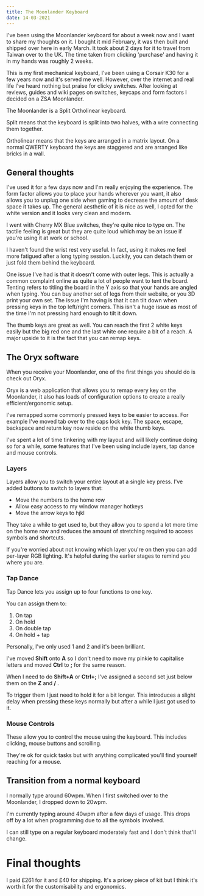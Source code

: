 ```yaml
---
title: The Moonlander Keyboard
date: 14-03-2021
---
```


I've been using the Moonlander keyboard for about a week now and I want to share my thoughts on it. I bought it mid February, it was then built and shipped over here in early March. It took about 2 days for it to travel from Taiwan over to the UK. The time taken from clicking 'purchase' and having it in my hands was roughly 2 weeks. 

This is my first mechanical keyboard, I've been using a Corsair K30 for a few years now and it's served me well. However, over the internet and real life I've heard nothing but praise for clicky switches. After looking at reviews, guides and wiki pages on switches, keycaps and form factors I decided on a ZSA Moonlander.

The Moonlander is a Split Ortholinear keyboard. 

Split means that the keyboard is split into two halves, with a wire connecting them together.

Ortholinear means that the keys are arranged in a matrix layout. On a normal QWERTY keyboard the keys are staggered and are arranged like bricks in a wall.

## General thoughts

I've used it for a few days now and I'm really enjoying the experience. The form factor allows you to place your hands wherever you want, it also allows you to unplug one side when gaming to decrease the amount of desk space it takes up. The general aesthetic of it is nice as well, I opted for the white version and it looks very clean and modern.

I went with Cherry MX Blue switches, they're quite nice to type on. The tactile feeling is great but they are quite loud which may be an issue if you're using it at work or school. 

I haven't found the wrist rest very useful. In fact, using it makes me feel more fatigued after a long typing session. Luckily, you can detach them or just fold them behind the keyboard. 

One issue I've had is that it doesn't come with outer legs. This is actually a common complaint online as quite a lot of people want to tent the board. Tenting refers to titling the board in the Y axis so that your hands are angled when typing. You can buy another set of legs from their website, or you 3D print your own set. The issue I'm having is that it can tilt down when pressing keys in the top left/right corners. This isn't a huge issue as most of the time I'm not pressing hard enough to tilt it down.

The thumb keys are great as well. You can reach the first 2 white keys easily but the big red one and the last white one require a bit of a reach. A major upside to it is the fact that you can remap keys.

## The Oryx software

When you receive your Moonlander, one of the first things you should do is check out Oryx. 

Oryx is a web application that allows you to remap every key on the Moonlander, it also has loads of configuration options to create a really efficient/ergonomic setup. 

I've remapped some commonly pressed keys to be easier to access. For example I've moved tab over to the caps lock key. The space, escape, backspace and return key now reside on the white thumb keys.

I've spent a lot of time tinkering with my layout and will likely continue doing so for a while, some features that I've been using include layers, tap dance and mouse controls. 

### Layers

Layers allow you to switch your entire layout at a single key press. I've added buttons to switch to layers that:

- Move the numbers to the home row 
- Allow easy access to my window manager hotkeys
- Move the arrow keys to hjkl

They take a while to get used to, but they allow you to spend a lot more time on the home row and reduces the amount of stretching required to access symbols and shortcuts.

If you're worried about not knowing which layer you're on then you can add per-layer RGB lighting. It's helpful during the earlier stages to remind you where you are.

### Tap Dance

Tap Dance lets you assign up to four functions to one key. 

You can assign them to:

1. On tap
2. On hold
3. On double tap
4. On hold + tap

Personally, I've only used 1 and 2 and it's been brilliant.

I've moved **Shift** onto **A** so I don't need to move my pinkie to capitalise letters and moved **Ctrl** to **;** for the same reason.

When I need to do **Shift+A** or **Ctrl+;** I've assigned a second set just below them on the **Z** and **/** . 

To trigger them I just need to hold it for a bit longer. This introduces a slight delay when pressing these keys normally but after a while I just got used to it.

### Mouse Controls

These allow you to control the mouse using the keyboard. This includes clicking, mouse buttons and scrolling. 

They're ok for quick tasks but with anything complicated you'll find yourself reaching for a mouse.

## Transition from a normal keyboard

I normally type around 60wpm. When I first switched over to the Moonlander, I dropped down to 20wpm.

I'm currently typing around 40wpm after a few days of usage. This drops off by a lot when programming due to all the symbols involved.

I can still type on a regular keyboard moderately fast and I don't think that'll change.

# Final thoughts

I paid £261 for it and £40 for shipping. It's a pricey piece of kit but I think it's worth it for the customisability and ergonomics. 
